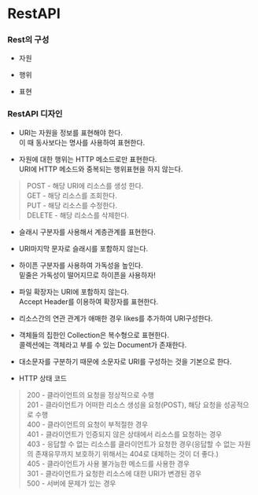 RestAPI
=======

### Rest의 구성

-	자원

-	행위

-	표현

### RestAPI 디자인

-	URI는 자원을 정보를 표현해야 한다.  
	이 때 동사보다는 명사를 사용하여 표현한다.

-	자원에 대한 행위는 HTTP 메소드로만 표현한다.  
	URI에 HTTP 메소드와 중복되는 행위표현을 하지 않는다.

> POST - 해당 URI에 리소스를 생성 한다.  
> GET - 해당 리소스를 조회한다.  
> PUT - 해당 리소스를 수정한다.  
> DELETE - 해당 리소스를 삭제한다.

-	슬래시 구분자를 사용해서 계층관계를 표현한다.

-	URI마지막 문자로 슬래시를 포함하지 않는다.

-	하이픈 구분자를 사용하여 가독성을 높인다.  
	밑줄은 가독성이 떨어지므로 하이픈을 사용하자!

-	파일 확장자는 URI에 포함하지 않는다.  
	Accept Header를 이용하여 확장자를 표현한다.

-	리소스간의 연관 관계가 애매한 경우 likes를 추가하여 URI구성한다.

-	객체들의 집한인 Collection은 복수형으로 표현한다.  
	콜렉션에는 객체라고 부를 수 있는 Document가 존재한다.

-	대소문자를 구분하기 때문에 소문자로 URI를 구성하는 것을 기본으로 한다.

-	HTTP 상태 코드

> 200 - 클라이언트의 요청을 정상적으로 수행  
> 201 - 클라이언트가 어떠한 리소스 생성을 요청(POST), 해당 요청을 성공적으로 수행  
> 400 - 클라이언트의 요청이 부적절한 경우  
> 401 - 클라이언트가 인증되지 않은 상태에서 리소스를 요청하는 경우  
> 403 - 응답할 수 없는 리소스를 클라이언트가 요청한 경우(응답할 수 없는 자원의 존재유무까지 보호하기 위해서는 404로 대체하는 것이 더 좋다.)  
> 405 - 클라이언트가 사용 불가능한 메소드를 사용한 경우  
> 301 - 클라이언트가 요청한 리소스에 대한 URI가 변경된 경우  
> 500 - 서버에 문제가 있는 경우
